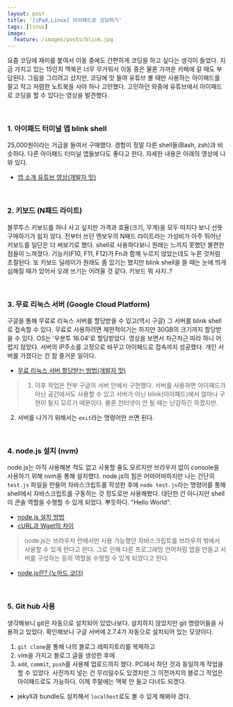 ```yaml
---
layout: post
title: '[iPad,Linux] 아이패드로 코딩하기'
tags: [linux]
image:
  feature: /images/posts/blink.jpg
---
```


요즘 코딩에 재미를 붙여서 이동 중에도 간편하게 코딩을 하고 싶다는 생각이 들었다. 지금 가지고 있는 15인치 맥북은 너무 무거워서 이동 중은 물론 가까운 카페에 갈 때도 부담된다. 그림을 그리려고 샀지만, 코딩에 맛 들여 유튜브 볼 때만 사용하는 아이패드를 팔고 작고 저렴한 노트북을 사야 하나 고민했다. 고민하던 와중에 유튜브에서 아이패드로 코딩을 할 수 있다는 영상을 발견했다.

<br>

### 1. 아이패드 터미널 앱 blink shell
25,000원이라는 거금을 들여서 구매했다. 경험이 정말 다른 shell들(Bash, zsh)과 비슷하다. 다른 아이패드 터미널 앱들보다도 좋다고 한다. 자세한 내용은 아래의 영상에 나와 있다.
- [앱 소개 유튜브 영상(개발자 맛)](https://www.youtube.com/watch?v=Q-YOahQso1A)

<br>

### 2. 키보드 (N패드 라이트)
블루투스 키보드를 하나 사고 싶지만 가격과 효율(크기, 무게)을 모두 따지다 보니 선뜻 구매하기가 쉽지 않다. 전부터 쓰던 엔보우의 N패드 라이트라는 가성비가 아주 뛰어난 키보드를 일단은 더 써보기로 했다. shell로 사용하다보니 원래는 느끼지 못했던 불편한 점들이 느껴졌다. 기능키(F10, F11, F12)가 Fn과 함께 누르지 않았는데도 누른 것처럼 조절된다. 또 키보드 딜레이가 원래도 좀 있기는 했지만 blink shell을 쓸 때는 눈에 띄게 심해질 때가 있어서 오래 쓰기는 어려울 것 같다. 키보드 뭐 사지..?

<br>

### 3. 무료 리눅스 서버 (Google Cloud Platform)
구글을 통해 무료로 리눅스 서버를 할당받을 수 있고(역시 구글) 그 서버를 blink shell로 접속할 수 있다. 무료로 사용하려면 제한적이기는 하지만 30GB의 크기까지 할당받을 수 있다. OS는 '우분투 16.04'로 할당받았다. 영상을 보면서 차근차근 따라 하니 어렵지 않았다. 서버의 IP주소를 고정으로 바꾸고 아이패드로 접속까지 성공했다. 개인 서버를 가졌다는 건 참 즐거운 일이다.
- [무료 리눅스 서버 할당받는 방법(개발자 맛)](https://www.youtube.com/watch?v=u7LvG-deMOE)


> 1. 이후 작업은 전부 구글의 서버 안에서 구현했다. 서버를 사용하면 아이패드가 아닌 공간에서도 사용할 수 있고 서버가 아닌 blink(아이패드)에서 얼마나 구현이 될지 모르기 때문이다. 물론 인터넷이 안 될 때는 난감하긴 하겠지만.
2. 서버를 나가기 위해서는 `exit`라는 명령어만 쓰면 된다.

<br>

### 4. node.js 설치 (nvm)
node.js는 아직 사용해본 적도 없고 사용할 줄도 모르지만 브라우저 없이 console을 사용하기 위해 nvm을 통해 설치했다. node.js의 힘은 어마어마하지만 나는 간단히 `test.js` 파일을 만들어 자바스크립트를 작성한 후에 `node test.js`라는 명령어를 통해 shell에서 자바스크립트를 구동하는 것 정도로만 사용해봤다. 대단한 건 아니지만 shell이 콘솔 역할을 수행할 수 있게 되었다. 뿌듯하다. "Hello World".
- [node.js 설치 방법](https://d2fault.github.io/2018/04/30/20180430-install-and-upgrade-nodejs-or-npm/)
- [cURL과 Wget의 차이](https://m.blog.naver.com/PostView.nhn?blogId=alkydes&logNo=220593597738&proxyReferer=https:%2F%2Fwww.google.com%2F)

>node.js는 브라우저 안에서만 사용 가능했던 자바스크립트를 브라우저 밖에서 사용할 수 있게 한다고 한다. 그로 인해 다른 프로그래밍 언어처럼 앱을 만들고 서버를 구성하는 등의 역할을 수행할 수 있게 되었다고 한다.
- [node.js란? (노마드 코더)](https://www.youtube.com/watch?v=h_t7ZT-nbIQ)

<br>

### 5. Git hub 사용
생각해보니 git은 자동으로 설치되어 있었나보다. 설치하지 않았지만 git 명령어들을 사용하고 있었다. 확인해보니 구글 서버에 2.7.4가 자동으로 설치되어 있는 모양이다.
1. `git clone`을 통해 나의 블로그 레파지토리를 복제하고
2. vim을 가지고 블로그 글을 생성한 후에
3. `add`, `commit`, `push`를 사용해 업로드까지 했다.
PC에서 하던 것과 동일하게 작업을 할 수 있었다. 사진까지 넣는 건 무리일수도 있겠지만 그 이전까지의 블로그 작업은 아이패드로도 가능하다. 이제 주말에는 맥북 안 들고 다녀도 되겠다.


- jekyll과 bundle도 설치해서 `localhost`로도 볼 수 있게 해봐야 겠다.